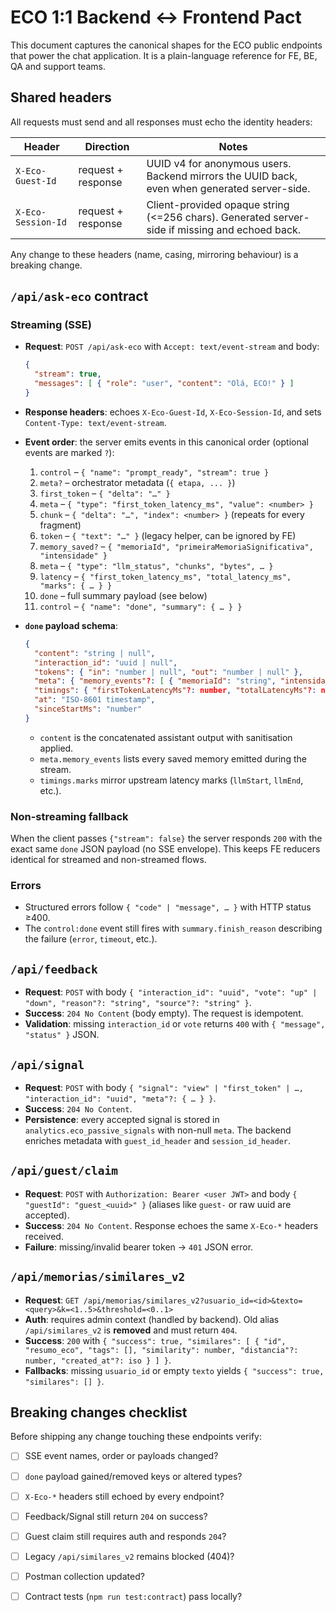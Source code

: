 # ECO 1:1 Backend ↔ Frontend Pact

This document captures the canonical shapes for the ECO public endpoints that power the chat application. It is a plain-language reference for FE, BE, QA and support teams.

## Shared headers

All requests must send and all responses must echo the identity headers:

| Header | Direction | Notes |
| --- | --- | --- |
| `X-Eco-Guest-Id` | request + response | UUID v4 for anonymous users. Backend mirrors the UUID back, even when generated server-side. |
| `X-Eco-Session-Id` | request + response | Client-provided opaque string (<=256 chars). Generated server-side if missing and echoed back. |

Any change to these headers (name, casing, mirroring behaviour) is a breaking change.

## `/api/ask-eco` contract

### Streaming (SSE)

* **Request**: `POST /api/ask-eco` with `Accept: text/event-stream` and body:
  ```json
  {
    "stream": true,
    "messages": [ { "role": "user", "content": "Olá, ECO!" } ]
  }
  ```
* **Response headers**: echoes `X-Eco-Guest-Id`, `X-Eco-Session-Id`, and sets `Content-Type: text/event-stream`.
* **Event order**: the server emits events in this canonical order (optional events are marked `?`):

  1. `control` – `{ "name": "prompt_ready", "stream": true }`
  2. `meta?` – orchestrator metadata (`{ etapa, ... }`)
  3. `first_token` – `{ "delta": "…" }`
  4. `meta` – `{ "type": "first_token_latency_ms", "value": <number> }`
  5. `chunk` – `{ "delta": "…", "index": <number> }` (repeats for every fragment)
  6. `token` – `{ "text": "…" }` (legacy helper, can be ignored by FE)
  7. `memory_saved?` – `{ "memoriaId", "primeiraMemoriaSignificativa", "intensidade" }`
  8. `meta` – `{ "type": "llm_status", "chunks", "bytes", … }`
  9. `latency` – `{ "first_token_latency_ms", "total_latency_ms", "marks": { … } }`
  10. `done` – full summary payload (see below)
  11. `control` – `{ "name": "done", "summary": { … } }`

* **`done` payload schema**:
  ```json
  {
    "content": "string | null",
    "interaction_id": "uuid | null",
    "tokens": { "in": "number | null", "out": "number | null" },
    "meta": { "memory_events"?: [ { "memoriaId": "string", "intensidade": number } ], "…": "…" } | null,
    "timings": { "firstTokenLatencyMs"?: number, "totalLatencyMs"?: number, "llmStart"?: number, "llmEnd"?: number, "…": "…" } | null,
    "at": "ISO-8601 timestamp",
    "sinceStartMs": "number"
  }
  ```
  * `content` is the concatenated assistant output with sanitisation applied.
  * `meta.memory_events` lists every saved memory emitted during the stream.
  * `timings.marks` mirror upstream latency marks (`llmStart`, `llmEnd`, etc.).

### Non-streaming fallback

When the client passes `{"stream": false}` the server responds `200` with the exact same `done` JSON payload (no SSE envelope). This keeps FE reducers identical for streamed and non-streamed flows.

### Errors

* Structured errors follow `{ "code" | "message", … }` with HTTP status ≥400.
* The `control:done` event still fires with `summary.finish_reason` describing the failure (`error`, `timeout`, etc.).

## `/api/feedback`

* **Request**: `POST` with body `{ "interaction_id": "uuid", "vote": "up" | "down", "reason"?: "string", "source"?: "string" }`.
* **Success**: `204 No Content` (body empty). The request is idempotent.
* **Validation**: missing `interaction_id` or `vote` returns `400` with `{ "message", "status" }` JSON.

## `/api/signal`

* **Request**: `POST` with body `{ "signal": "view" | "first_token" | …, "interaction_id": "uuid", "meta"?: { … } }`.
* **Success**: `204 No Content`.
* **Persistence**: every accepted signal is stored in `analytics.eco_passive_signals` with non-null `meta`. The backend enriches metadata with `guest_id_header` and `session_id_header`.

## `/api/guest/claim`

* **Request**: `POST` with `Authorization: Bearer <user JWT>` and body `{ "guestId": "guest_<uuid>" }` (aliases like `guest-` or raw uuid are accepted).
* **Success**: `204 No Content`. Response echoes the same `X-Eco-*` headers received.
* **Failure**: missing/invalid bearer token → `401` JSON error.

## `/api/memorias/similares_v2`

* **Request**: `GET /api/memorias/similares_v2?usuario_id=<id>&texto=<query>&k=<1..5>&threshold=<0..1>`
* **Auth**: requires admin context (handled by backend). Old alias `/api/similares_v2` is **removed** and must return `404`.
* **Success**: `200` with `{ "success": true, "similares": [ { "id", "resumo_eco", "tags": [], "similarity": number, "distancia"?: number, "created_at"?: iso } ] }`.
* **Fallbacks**: missing `usuario_id` or empty `texto` yields `{ "success": true, "similares": [] }`.

## Breaking changes checklist

Before shipping any change touching these endpoints verify:

- [ ] SSE event names, order or payloads changed?
- [ ] `done` payload gained/removed keys or altered types?
- [ ] `X-Eco-*` headers still echoed by every endpoint?
- [ ] Feedback/Signal still return `204` on success?
- [ ] Guest claim still requires auth and responds `204`?
- [ ] Legacy `/api/similares_v2` remains blocked (404)?
- [ ] Postman collection updated?
- [ ] Contract tests (`npm run test:contract`) pass locally?

